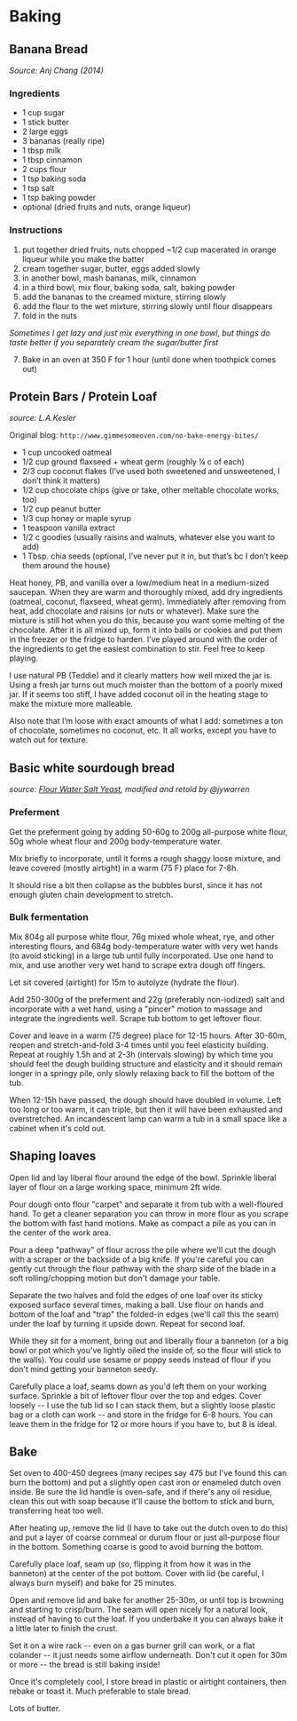 Baking
======

Banana Bread
------------
*Source: Anj Chang (2014)* 

### Ingredients

- 1 cup sugar
- 1 stick butter
- 2 large eggs
- 3 bananas (really ripe)
- 1 tbsp milk
- 1 tbsp cinnamon
- 2 cups flour
- 1 tsp baking soda
- 1 tsp salt
- 1 tsp baking powder
- optional (dried fruits and nuts, orange liqueur)

### Instructions

1. put together dried fruits, nuts chopped ~1/2 cup macerated in orange liqueur while you make the batter
2. cream together sugar, butter, eggs added slowly
3. in another bowl, mash bananas, milk, cinnamon
3. in a third bowl, mix flour, baking soda, salt, baking powder
4. add the bananas to the creamed mixture, stirring slowly
5. add the flour to the wet mixture, stirring slowly until flour disappears
6. fold in the nuts

*Sometimes I get lazy and just mix everything in one bowl, but things do taste better if you separately cream the sugar/butter first*

7. Bake in an oven at 350 F for 1 hour (until done when toothpick comes out)


Protein Bars / Protein Loaf
---------------------------
*source: L.A.Kesler*

Original blog: 
`http://www.gimmesomeoven.com/no-bake-energy-bites/`

- 1 cup uncooked oatmeal
- 1/2 cup ground flaxseed + wheat germ (roughly ¼ c of each)
- 2/3 cup coconut flakes (I’ve used both sweetened and unsweetened, I don’t think it matters)
- 1/2 cup chocolate chips (give or take, other meltable chocolate works, too)
- 1/2 cup peanut butter
- 1/3 cup honey or maple syrup
- 1 teaspoon vanilla extract
- 1/2 c goodies (usually raisins and walnuts, whatever else you want to add)
- 1 Tbsp. chia seeds (optional, I’ve never put it in, but that’s bc I don’t keep them around the house)

Heat honey, PB, and vanilla over a low/medium heat in a medium-sized saucepan. When they are warm and thoroughly mixed, add dry ingredients (oatmeal, coconut, flaxseed, wheat germ). Immediately after removing from heat, add chocolate and raisins (or nuts or whatever). Make sure the mixture is still hot when you do this, because you want some melting of the chocolate. After it is all mixed up, form it into balls or cookies and put them in the freezer or the fridge to harden.
I’ve played around with the order of the ingredients to get the easiest combination to stir. Feel free to keep playing.

I use natural PB (Teddie) and it clearly matters how well mixed the jar is. Using a fresh jar turns out much moister than the bottom of a poorly mixed jar. If it seems too stiff, I have added coconut oil in the heating stage to make the mixture more malleable.

Also note that I’m loose with exact amounts of what I add: sometimes a ton of chocolate, sometimes no coconut, etc. It all works, except you have to watch out for texture.

## Basic white sourdough bread

*source: [Flour Water Salt Yeast](https://www.amazon.com/Flour-Water-Salt-Yeast-Fundamentals/dp/160774273X), modified and retold by @jywarren*

### Preferment

Get the preferment going by adding 50-60g to 200g all-purpose white flour, 50g whole wheat flour and 200g body-temperature water.

Mix briefly to incorporate, until it forms a rough shaggy loose mixture, and leave covered (mostly airtight) in a warm (75 F) place for 7-8h.

It should rise a bit then collapse as the bubbles burst, since it has not enough gluten chain development to stretch.


### Bulk fermentation

Mix 804g all purpose white flour, 76g mixed whole wheat, rye, and other interesting flours, and 684g body-temperature water with very wet hands (to avoid sticking) in a large tub until fully incorporated. Use one hand to mix, and use another very wet hand to scrape extra dough off fingers. 

Let sit covered (airtight) for 15m to autolyze (hydrate the flour).

Add 250-300g of the preferment and 22g (preferably non-iodized) salt and incorporate with a wet hand, using a "pincer" motion to massage and integrate the ingredients well. Scrape tub bottom to get leftover flour. 

Cover and leave in a warm (75 degree) place for 12-15 hours. After 30-60m, reopen and stretch-and-fold 3-4 times until you feel elasticity building. Repeat at roughly 1.5h and at 2-3h (intervals slowing) by which time you should feel the dough building structure and elasticity and it should remain longer in a springy pile, only slowly relaxing back to fill the bottom of the tub. 

When 12-15h have passed, the dough should have doubled in volume. Left too long or too warm, it can triple, but then it will have been exhausted and overstretched. An incandescent lamp can warm a tub in a small space like a cabinet when it's cold out.

## Shaping loaves

Open lid and lay liberal flour around the edge of the bowl. Sprinkle liberal layer of flour on a large working space, minimum 2ft wide. 

Pour dough onto flour "carpet" and separate it from tub with a well-floured hand. To get a cleaner separation you can throw in more flour as you scrape the bottom with fast hand motions. Make as compact a pile as you can in the center of the work area.

Pour a deep "pathway" of flour across the pile where we'll cut the dough with a scraper or the backside of a big knife. If you're careful you can gently cut through the flour pathway with the sharp side of the blade in a soft rolling/chopping motion but don't damage your table. 

Separate the two halves and fold the edges of one loaf over its sticky exposed surface several times, making a ball. Use flour on hands and bottom of the loaf and "trap" the folded-in edges (we'll call this the seam) under the loaf by turning it upside down. Repeat for second loaf. 

While they sit for a moment, bring out and liberally flour a banneton (or a big bowl or pot which you've lightly oiled the inside of, so the flour will stick to the walls). You could use sesame or poppy seeds instead of flour if you don't mind getting your banneton seedy. 

Carefully place a loaf, seams down as you'd left them on your working surface. Sprinkle a bit of leftover flour over the top and edges. Cover loosely -- I use the tub lid so I can stack them, but a slightly loose plastic bag or a cloth can work -- and store in the fridge for 6-8 hours. You can leave them in the fridge for 12 or more hours if you have to, but 8 is ideal.

## Bake

Set oven to 400-450 degrees (many recipes say 475 but I've found this can burn the bottom) and put a slightly open cast iron or enameled dutch oven inside. Be sure the lid handle is oven-safe, and if there's any oil residue, clean this out with soap because it'll cause the bottom to stick and burn, transferring heat too well. 

After heating up, remove the lid (I have to take out the dutch oven to do this) and put a layer of coarse cornmeal or durum flour or just all-purpose flour in the bottom. Something coarse is good to avoid burning the bottom. 

Carefully place loaf, seam up (so, flipping it from how it was in the banneton) at the center of the pot bottom. Cover with lid (be careful, I always burn myself) and bake for 25 minutes. 

Open and remove lid and bake for another 25-30m, or until top is browning and starting to crisp/burn. The seam will open nicely for a natural look, instead of having to cut the loaf. If you underbake it you can always bake it a little later to finish the crust. 

Set it on a wire rack -- even on a gas burner grill can work, or a flat colander -- it just needs some airflow underneath. Don't cut it open for 30m or more -- the bread is still baking inside!

Once it's completely cool, I store bread in plastic or airtight containers, then rebake or toast it. Much preferable to stale bread. 

Lots of butter. 
